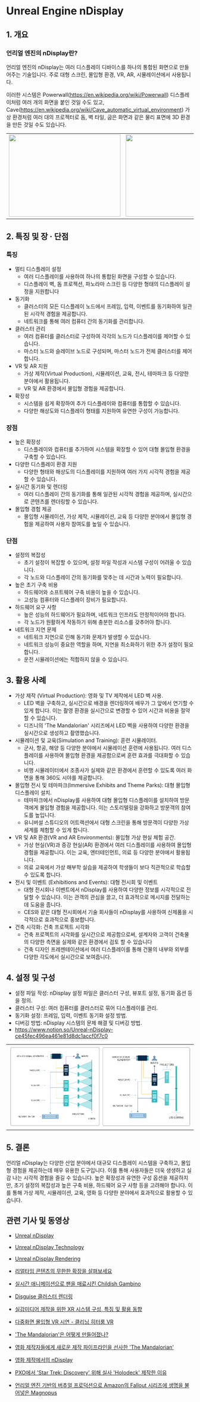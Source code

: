 # Unreal Engine nDisplay

## 1. 개요

### 언리얼 엔진의 nDisplay란?

언리얼 엔진의 nDisplay는 여러 디스플레이 디바이스를 하나의 통합된 화면으로 만들어주는 기술입니다. 주로 대형 스크린, 몰입형 환경, VR, AR, 시뮬레이션에서 사용됩니다.

이러한 시스템은 Powerwall(https://en.wikipedia.org/wiki/Powerwall) 디스플레이처럼 여러 개의 화면을 붙인 것일 수도 있고, Cave(https://en.wikipedia.org/wiki/Cave_automatic_virtual_environment) 가상 환경처럼 여러 대의 프로젝터로 돔, 벽 타일, 굽은 화면과 같은 물리 표면에 3D 환경을 만든 것일 수도 있습니다.

<table class="center" style="border:none">
<td style="border-collapse:collapse;">
    <img src="https://i.redd.it/k3l5agjumz6a1.jpg" width="300", height="220">
</td>
<td style="border-collapse:collapse;">
    <img src="https://d3kjluh73b9h9o.cloudfront.net/original/4X/c/4/2/c4254d144eec812de9ce28185c241b0572e5325f.jpeg" width="300", height="220">
</td>
<td style="border-collapse:collapse;">
    <img src="https://d3kjluh73b9h9o.cloudfront.net/original/4X/5/6/1/56155a73ee38c0f399a5d05a42b68905c65fed15.jpeg" width="300", height="220">
</td>
</table>

## 2. 특징 및 장 · 단점

### 특징

- 멀티 디스플레이 설정
  - 여러 디스플레이를 사용하여 하나의 통합된 화면을 구성할 수 있습니다.
  - 디스플레이 벽, 돔 프로젝션, 파노라마 스크린 등 다양한 형태의 디스플레이 설정을 지원합니다
- 동기화
  - 클러스터의 모든 디스플레이 노드에서 프레임, 입력, 이벤트를 동기화하여 일관된 시각적 경험을 제공합니다.
  - 네트워크를 통해 여러 컴퓨터 간의 동기화를 관리합니다.
- 클러스터 관리
  - 여러 컴퓨터를 클러스터로 구성하여 각각의 노드가 디스플레이를 제어할 수 있습니다.
  - 마스터 노드와 슬레이브 노드로 구성되며, 마스터 노드가 전체 클러스터를 제어합니다.
- VR 및 AR 지원
  - 가상 제작(Virtual Production), 시뮬레이션, 교육, 전시, 테마파크 등 다양한 분야에서 활용됩니다.
  - VR 및 AR 환경에서 몰입형 경험을 제공합니다.
- 확장성
  - 시스템을 쉽게 확장하여 추가 디스플레이와 컴퓨터를 통합할 수 있습니다.
  - 다양한 해상도와 디스플레이 형태를 지원하여 유연한 구성이 가능합니다.

### 장점

- 높은 확장성
  - 디스플레이와 컴퓨터를 추가하여 시스템을 확장할 수 있어 대형 몰입형 환경을 구축할 수 있습니다.
- 다양한 디스플레이 환경 지원
  - 다양한 형태와 해상도의 디스플레이를 지원하여 여러 가지 시각적 경험을 제공할 수 있습니다.
- 실시간 동기화 및 렌더링
  - 여러 디스플레이 간의 동기화를 통해 일관된 시각적 경험을 제공하며, 실시간으로 콘텐츠를 렌더링할 수 있습니다.
- 몰입형 경험 제공
  - 몰입형 시뮬레이션, 가상 제작, 시뮬레이션, 교육 등 다양한 분야에서 몰입형 경험을 제공하여 사용자 참여도를 높일 수 있습니다.

### 단점

- 설정의 복잡성
  - 초기 설정이 복잡할 수 있으며, 설정 파일 작성과 시스템 구성이 어려울 수 있습니다.
  - 각 노드와 디스플레이 간의 동기화를 맞추는 데 시간과 노력이 필요합니다.
- 높은 초기 구축 비용
  - 하드웨어와 소프트웨어 구축 비용이 높을 수 있습니다.
  - 고성능 컴퓨터와 디스플레이 장비가 필요합니다.
- 하드웨어 요구 사항
  - 높은 성능의 하드웨어가 필요하며, 네트워크 인프라도 안정적이어야 합니다.
  - 각 노드가 원활하게 작동하기 위해 충분한 리소스를 갖추어야 합니다.
- 네트워크 지연 문제
  - 네트워크 지연으로 인해 동기화 문제가 발생할 수 있습니다.
  - 네트워크 성능이 중요한 역할을 하며, 지연을 최소화하기 위한 추가 설정이 필요합니다.
  - 운전 시뮬레이션에는 적합하지 않을 수 있습니다.

## 3. 활용 사례

- 가상 제작 (Virtual Production): 영화 및 TV 제작에서 LED 벽 사용.
  - LED 벽을 구축하고, 실시간으로 배경을 렌더링하여 배우가 그 앞에서 연기할 수 있게 합니다. 이는 촬영 환경을 실시간으로 변경할 수 있어 시간과 비용을 절약 할 수 있습니다.
  - 디즈니의 'The Mandalorian' 시리즈에서 LED 벽을 사용하여 다양한 환경을 실시간으로 생성하고 촬영했습니다.
- 시뮬레이션 및 교육(Simulation and Training): 훈련 시뮬레이터.
  - 군사, 항공, 해양 등 다양한 분야에서 시뮬레이션 훈련에 사용됩니다. 여러 디스플레이를 사용하여 몰입형 환경을 제공함으로써 훈련 효과를 극대화할 수 있습니다.
  - 비행 시뮬레이터에서 조종사가 실제와 같은 환경에서 훈련할 수 있도록 여러 화면을 통해 360도 시야를 제공합니다.
- 몰입형 전시 및 테마파크(Immersive Exhibits and Theme Parks): 대형 몰입형 디스플레이 설치.
  - 테마파크에서 nDisplay를 사용하여 대형 몰입형 디스플레이를 설치하여 방문객에게 몰입형 경험을 제공합니다. 이는 스토리텔링을 강화하고 방문객의 참여도를 높입니다.
  - 유니버설 스튜디오의 어트랙션에서 대형 스크린을 통해 방문객이 다양한 가상 세계를 체험할 수 있게 합니다.
- VR 및 AR 환경(VR and AR Environments): 몰입형 가상 현실 체험 공간.
  - 가상 현실(VR)과 증강 현실(AR) 환경에서 여러 디스플레이를 사용하여 몰입형 경험을 제공합니다. 이는 교육, 엔터테인먼트, 의료 등 다양한 분야에서 활용됩니다.
  - 의료 교육에서 가상 해부학 실습을 제공하여 학생들이 보다 직관적으로 학습할 수 있도록 합니다.
- 전시 및 이벤트 (Exhibitions and Events): 대형 전시회 및 이벤트
  - 대형 전시회나 이벤트에서 nDisplay를 사용하여 다양한 정보를 시각적으로 전달할 수 있습니다. 이는 관객의 관심을 끌고, 더 효과적으로 메시지를 전달하는 데 도움을 줍니다.
  - CES와 같은 대형 전시회에서 기술 회사들이 nDisplay를 사용하여 신제품을 시각적으로 효과적으로 홍보합니다.
- 건축 시각화: 건축 프로젝트 시각화
  - 건축 프로젝트의 시각화를 실시간으로 제공함으로써, 설계자와 고객이 건축물의 다양한 측면을 실제와 같은 환경에서 검토 할 수 있습니다
  - 건축 디자인 프레젠테이션에서 여러 디스플레이를 통해 건물의 내부와 외부를 다양한 각도에서 실시간으로 보여줍니다.

## 4. 설정 및 구성

- 설정 파일 작성: nDisplay 설정 파일은 클러스터 구성, 뷰포트 설정, 동기화 옵션 등을 정의.
- 클러스터 구성: 여러 컴퓨터를 클러스터로 묶어 디스플레이를 관리.
- 동기화 설정: 프레임, 입력, 이벤트 동기화 설정 방법.
- 디버깅 방법: nDisplay 시스템의 문제 해결 및 디버깅 방법.
- https://www.notion.so/Unreal-nDisplay-ce45fec496ea461e81d8dc1accf0f7c0

<table class="center">
<td>
    <img src="./nDisplay_architecturepng.png">
</td>
</table>

## 5. 결론

언리얼 nDisplay는 다양한 산업 분야에서 대규모 디스플레이 시스템을 구축하고, 몰입형 경험을 제공하는데 매우 유용한 도구입니다. 이를 통해 사용자들은 더욱 생생하고 실감 나는 시각적 경험을 즐길 수 있습니다. 높은 확장성과 유연한 구성 옵션을 제공하지만, 초기 설정의 복잡성과 높은 구축 비용, 하드웨어 요구 사항 등을 고려해야 합니다. 이를 통해 가상 제작, 시뮬레이션, 교육, 영화 등 다양한 분야에서 효과적으로 활용할 수 있습니다.

## 관련 기사 및 동영상

- [Unreal nDisplay](https://dev.epicgames.com/documentation/ko-kr/unreal-engine/ndisplay-overview-for-unreal-engine?application_version=5.3)

- [Unreal nDisplay Technology](https://cdn2.unrealengine.com/Unreal+Engine%2Fndisplay-whitepaper-final-updates%2FnDisplay_Whitepaper_FINAL-f87f7ae569861e42d965e4bffd1ee412ab49b238.pdf)

- [Unreal nDisplay Rendering](https://www.youtube.com/watch?v=XdxJ3Kl7PqQ)

- [리얼타임 콘텐츠의 무한한 확장을 살펴보세요](https://www.unrealengine.com/ko/tech-blog/explore-ndisplay-technology-limitless-scaling-of-real-time-content)

- [실시간 애니메이션으로 팬을 매료시킨 Childish Gambino](https://www.unrealengine.com/ko/spotlights/childish-gambino-mesmerizes-fans-with-real-time-animation)

- [Disguise 클러스터 렌더링](https://www.disguise.one/media/7383/disguise_xr_ndisplay_ebook_korean.pdf)

- [실감미디어 제작을 위한 XR 시스템 구성,
  특징 및 활용 동향](https://www.kca.kr/Media_Issue_Trend/vol52/sub02_01.html)

- [다중화면 몰입형 VR 시연 - 클리닝 히터룸 VR](https://www.youtube.com/watch?v=iARhcsI0qxc)

- ['The Mandalorian'은 어떻게 만들어졌나?](https://www.ut-hub.com/tecnologia-ndisplay-the-mandalorian)

- [영화 제작자들에게 새로운 제작 파이프라인을 선사한 'The Mandalorian'](https://www.unrealengine.com/ko/blog/forging-new-paths-for-filmmakers-on-the-mandalorian)

- [영화 제작에서의 nDisplay](https://beforesandafters.com/2019/08/05/i-think-ive-seen-a-glimpse-into-the-future-of-filmmaking)

- [PXO에서 'Star Trek: Discovery' 위해 실사 'Holodeck' 제작한 이유](https://www.unrealengine.com/ko/spotlights/why-pxo-created-a-real-life-holodeck-for-star-trek-discovery)

- [언리얼 엔진 기반의 버추얼 프로덕션으로 Amazon의 Fallout 시리즈에 생명을 불어넣은 Magnopus](https://www.unrealengine.com/ko/spotlights/magnopus-brings-amazon-s-fallout-series-to-life-with-virtual-production-powered-by-unreal-engine)

